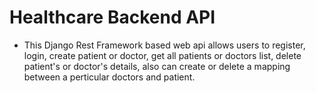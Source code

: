 # Healthcare Backend API
- This Django Rest Framework based web api allows users to register, login, create patient or doctor, get all patients or doctors list, delete patient's or doctor's details, also can create or delete a mapping between a perticular doctors and patient.
